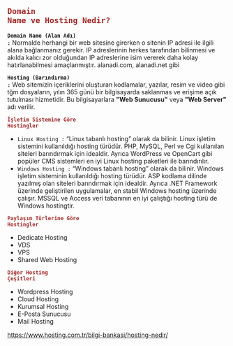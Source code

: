 
## **<code style="color : brown">Domain Name ve Hosting Nedir?</code>**

**<code style="color : greenyeloow">Domain Name (Alan Adı)  :</code>** Normalde herhangi bir web sitesine girerken o sitenin IP adresi ile ilgili alana bağlanmanız gerekir. IP adreslerinin herkes tarafından bilinmesi ve akılda kalıcı zor olduğundan IP adreslerine isim vererek daha kolay hatırlanabilmesi amaçlanmıştır. alanadi.com, alanadi.net gibi

**<code style="color : greenyeloow">Hosting (Barındırma)  :</code>** Web sitemizin içeriklerini oluşturan kodlamalar, yazılar, resim ve video gibi tğm dosyaların, yılın 365 günü bir bilgisayarda saklanmas ve erişime açık tutulması hizmetidir. Bu bilgisayarlara **"Web Sunucusu"** veya **"Web Server"** adı verilir.

**<code style="color : brown">İşletim Sistemine Göre Hostingler</code>**


- <code style="color : greenyeloow">Linux Hosting   :</code> “Linux tabanlı hosting” olarak da bilinir. Linux işletim sistemini kullanıldığı hosting türüdür. PHP, MySQL, Perl ve Cgi kullanılan siteleri barındırmak için idealdir. Ayrıca WordPress ve OpenCart gibi popüler CMS sistemleri en iyi Linux hosting paketleri ile barındırılır.
- <code style="color : greenyeloow">Windows Hosting :</code> “Windows tabanlı hosting” olarak da bilinir. Windows işletim sisteminin kullanıldığı hosting türüdür. ASP kodlama dilinde yazılmış olan siteleri barındırmak için idealdir. Ayrıca .NET Framework üzerinde geliştirilen uygulamalar, en stabil Windows hosting üzerinde çalışır. MSSQL ve Access veri tabanının en iyi çalıştığı hosting türü de Windows hostingtir.

**<code style="color : brown">Paylaşım Türlerine Göre Hostingler</code>**

  - Dedicate Hosting
  - VDS
  - VPS
  - Shared Web Hosting
  
**<code style="color : brown">Diğer Hosting Çeşitleri</code>**

- Wordpress Hosting
- Cloud Hosting
- Kurumsal Hosting
- E-Posta Sunucusu
- Mail Hosting

https://www.hosting.com.tr/bilgi-bankasi/hosting-nedir/